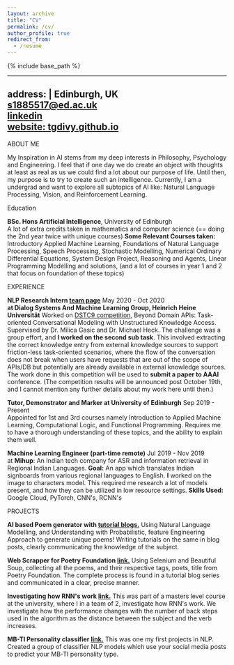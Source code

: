 ```yaml
---
layout: archive
title: "CV"
permalink: /cv/
author_profile: true
redirect_from:
  - /resume
---
```


{% include base_path %}

---
address: |
  Edinburgh, UK\
  <s1885517@ed.ac.uk>\
  [linkedin](https://www.linkedin.com/in/divy-bramhecha/)\
  [website: tgdivy.github.io](https://tgdivy.github.io/)
---

ABOUT ME

My Inspiration in AI stems from my deep interests in Philosophy,
Psychology and Engineering. I feel that if one day we do create an
object with thoughts at least as real as us we could find a lot about
our purpose of life. Until then, my purpose is to try to create such an
intelligence. Currently, I am a undergrad and want to explore all
subtopics of AI like: Natural Language Processing, Vision, and
Reinforcement Learning.

Education

**BSc. Hons Artificial Intelligence**, University of Edinburgh\
A lot of extra credits taken in mathematics and computer science (==
doing the 2nd year twice with unique courses) **Some Relevant Courses
taken:** Introductory Applied Machine Learning, Foundations of Natural
Language Processing, Speech Processing, Stochastic Modelling, Numerical
Ordinary Differential Equations, System Design Project, Reasoning and
Agents, Linear Programming Modelling and solutions, (and a lot of
courses in year 1 and 2 that focus on foundation of these topics)

EXPERIENCE

**NLP Research Intern [team
page](https://www.cs.hhu.de/en/research-groups/dialog-systems-and-machine-learning-prof-dr-milica-gasic/our-team.html)**
May 2020 - Oct 2020\
**at Dialog Systems And Machine Learning Group, Heinrich Heine
Universität** Worked on [DSTC9
competition](https://dstc9.dstc.community/tracks), Beyond Domain APIs:
Task-oriented Conversational Modeling with Unstructured Knowledge
Access. Supervised by Dr. Milica Gasic and Dr. Michael Heck. The
challenge was a group effort, and **I worked on the second sub task**.
This involved extracting the correct knowledge entry from external
knowledge sources to support friction-less task-oriented scenarios,
where the flow of the conversation does not break when users have
requests that are out of the scope of APIs/DB but potentially are
already available in external knowledge sources. The work done in this
competition will be used to **submit a paper to AAAI** conference. (The
competition results will be announced post October 19th, and I cannot
mention any further details about my work here until then.)

**Tutor, Demonstrator and Marker at University of Edinburgh** Sep 2019 -
Present\
Appointed for 1st and 3rd courses namely Introduction to Applied Machine
Learning, Computational Logic, and Functional Programming. Requires me
to have a thorough understanding of these topics, and the ability to
explain them well.

**Machine Learning Engineer (part-time remote)** Jul 2019 - Nov 2019\
at **Mihup**: An Indian tech company for ASR and information retrieval
in Regional Indian Languages. **Goal:** An app which translates Indian
signboards from various regional languages to English. **I** worked on
the image to characters model. This required me research a lot of models
present, and how they can be utilized in low resource settings. **Skills
Used:** Google Cloud, PyTorch, CNN's, RCNN's

PROJECTS

**AI based Poem generator with [tutorial
blogs.](https://web.archive.org/web/20191215191035/https://divybramhecha.tech/category/research/)**
Using Natural Language Modelling, and Understanding with Probabilistic,
feature Engineering Approach to generate unique poems! Writing tutorials
on the same in blog posts, clearly communicating the knowledge of the
subject.

**Web Scrapper for Poetry Foundation
[link.](https://www.kaggle.com/tgdivy/poetry-foundation-poems)** Using
Selenium and Beautiful Soup, collecting all the poems, and their
respective tags, poets, title from Poetry Foundation. The complete
process is found in a tutorial blog series and communicated in a clear,
precise manner.

**Investigating how RNN's work
[link.](https://github.com/TGDivy/RNNs-Subject-verb)** This was part of
a masters level course at the university, where I in a team of 2,
investigate how RNN's work. We investigate how the performance changes
with the number of back steps used in the algorithm as the distance
between the subject and the verb increases.

**MB-TI Personality classifier
[link.](https://github.com/TGDivy/MBTI-Personality-Classifier)** This
was one my first projects in NLP. Created a group of classifier NLP
models which use your social media posts to predict your MB-TI
personality type.
